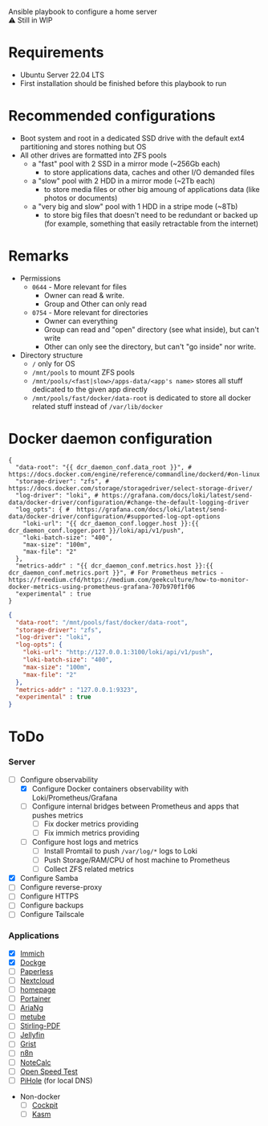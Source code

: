 Ansible playbook to configure a home server <br/>
⚠️ Still in WIP

# Requirements

- Ubuntu Server 22.04 LTS
- First installation should be finished before this playbook to run

# Recommended configurations
- Boot system and root in a dedicated SSD drive with the default ext4 partitioning and stores nothing but OS
- All other drives are formatted into ZFS pools
  - a "fast" pool with 2 SSD in a mirror mode (~256Gb each)
    - to store applications data, caches and other I/O demanded files
  - a "slow" pool with 2 HDD in a mirror mode (~2Tb each)
    - to store media files or other big amoung of applications data (like photos or documents)
  - a "very big and slow" pool with 1 HDD in a stripe mode (~8Tb)
    - to store big files that doesn't need to be redundant or backed up (for example, something that easily retractable from the internet)
  
# Remarks
- Permissions
  - `0644` - More relevant for files
    - Owner can read & write. 
    - Group and Other can only read
  - `0754` - More relevant for directories
    - Owner can everything
    - Group can read and "open" directory (see what inside), but can't write
    - Other can only see the directory, but can't "go inside" nor write.
- Directory structure
  - `/` only for OS
  - `/mnt/pools` to mount ZFS pools
  - `/mnt/pools/<fast|slow>/apps-data/<app's name>` stores all stuff dedicated to the given app directly
  - `/mnt/pools/fast/docker/data-root` is dedicated to store all docker related stuff instead of `/var/lib/docker`

# Docker daemon configuration

```jsonc
{
  "data-root": "{{ dcr_daemon_conf.data_root }}", # https://docs.docker.com/engine/reference/commandline/dockerd/#on-linux
  "storage-driver": "zfs", #  https://docs.docker.com/storage/storagedriver/select-storage-driver/
  "log-driver": "loki", # https://grafana.com/docs/loki/latest/send-data/docker-driver/configuration/#change-the-default-logging-driver
  "log_opts": { #  https://grafana.com/docs/loki/latest/send-data/docker-driver/configuration/#supported-log-opt-options
    "loki-url": "{{ dcr_daemon_conf.logger.host }}:{{ dcr_daemon_conf.logger.port }}/loki/api/v1/push",
    "loki-batch-size": "400",
    "max-size": "100m",
    "max-file": "2"
  },
  "metrics-addr" : "{{ dcr_daemon_conf.metrics.host }}:{{ dcr_daemon_conf.metrics.port }}", # For Prometheus metrics - https://freedium.cfd/https://medium.com/geekculture/how-to-monitor-docker-metrics-using-prometheus-grafana-707b970f1f06
  "experimental" : true
}
```

```json
{
  "data-root": "/mnt/pools/fast/docker/data-root",
  "storage-driver": "zfs",
  "log-driver": "loki",
  "log-opts": {
    "loki-url": "http://127.0.0.1:3100/loki/api/v1/push",
    "loki-batch-size": "400",
    "max-size": "100m",
    "max-file": "2"
  },
  "metrics-addr" : "127.0.0.1:9323",
  "experimental" : true
}
```

# ToDo

### Server
- [ ] Configure observability
  - [x] Configure Docker containers observability with Loki/Prometheus/Grafana
  - [ ] Configure internal bridges between Prometheus and apps that pushes metrics
    - [ ] Fix docker metrics providing
    - [ ] Fix immich metrics providing
  - [ ] Configure host logs and metrics
    - [ ] Install Promtail to push `/var/log/*` logs to Loki
    - [ ] Push Storage/RAM/CPU of host machine to Prometheus
    - [ ] Collect ZFS related metrics
- [x] Configure Samba
- [ ] Configure reverse-proxy
- [ ] Configure HTTPS
- [ ] Configure backups
- [ ] Configure Tailscale
### Applications
- [x] [Immich](https://github.com/immich-app/immich)
- [x] [Dockge](https://github.com/louislam/dockge)
- [ ] [Paperless](https://github.com/paperless-ngx/paperless-ngx)
- [ ] [Nextcloud](https://github.com/nextcloud/all-in-one)
- [ ] [homepage](https://github.com/gethomepage/homepage)
- [ ] [Portainer](https://docs.portainer.io/v/2.20/start/install-ce/server/docker/linux)
- [ ] [AriaNg](https://hub.docker.com/r/hurlenko/aria2-ariang)
- [ ] [metube](https://github.com/alexta69/metube)
- [ ] [Stirling-PDF](https://github.com/Stirling-Tools/Stirling-PDF/tree/main)
- [ ] [Jellyfin](https://jellyfin.org/docs/general/installation/container)
- [ ] [Grist](https://github.com/gristlabs/grist-core)
- [ ] [n8n](https://docs.n8n.io/hosting/installation/docker/)
- [ ] [NoteCalc](https://github.com/bbodi/notecalc3)
- [ ] [Open Speed Test](https://hub.docker.com/r/openspeedtest/latest)
- [ ] [PiHole](https://github.com/pi-hole/docker-pi-hole/?tab=readme-ov-file#quick-start) (for local DNS)
- Non-docker
  - [ ] [Cockpit](https://cockpit-project.org/)
  - [ ] [Kasm](https://www.kasmweb.com/docs/latest/install/single_server_install.html)